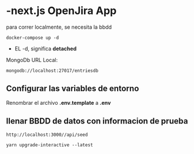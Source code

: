 # -next.js OpenJira App
para correr localmente, se necesita la bbdd
```
docker-compose up -d
```


* EL -d, significa __detached__

MongoDb URL Local:
```
mongodb://localhost:27017/entriesdb
```


## Configurar las variables de entorno
Renombrar el archivo __.env.template__ a __.env__

## llenar BBDD de datos con informacion de prueba

```
http://localhost:3000//api/seed
```

```
yarn upgrade-interactive --latest
```